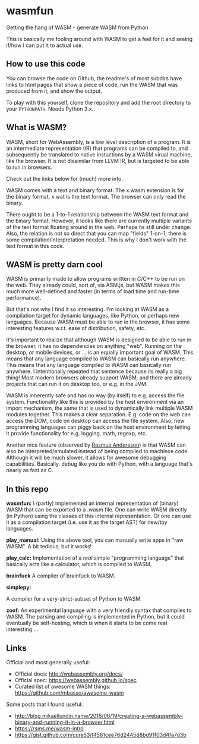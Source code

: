 # wasmfun
Getting the hang of WASM - generate WASM from Python

This is basically me fooling around with WASM to get a feel for it and seeing
if/how I can put it to actual use.


## How to use this code

You can browse the code on Github, the readme's of most subdirs have links to
html pages that show a piece of code, run the WASM that was produced
from it, and show the output.

To play with this yourself, clone the repository and add the root directory
to your `PYTHONPATH`. Needs Python 3.x.


## What is WASM?

WASM, short for WebAssembly, is a low level description of a program. It is
an intermediate representation (IR) that programs can be compiled to, and
subsequently be translated to native instuctions by a WASM virual machine, like
the browser. It is not dissimilar from LLVM IR, but is targeted to be able to
run in browsers.

Check out the links below for (much) more info.

WASM comes with a text and binary format. The x.wasm extension is for
the binary format, x.wat is the text format. The browser can only read
the binary.

There ought to be a 1-to-1 relationship between the WASM text format
and the binary format. However, it looks like there are currently multiple
variants of the text format floating around in the web. Perhaps its
still under change. Also, the relation is not so direct that you can
map "fields" 1-on-1; there is some compilation/interpretation needed.
This is why I don't work with the text format in this code.


## WASM is pretty darn cool

WASM is primarily made to allow programs written in C/C++ to be run on the web.
They already could, sort of, via ASM.js, but WASM makes this much more
well-defined and faster (in terms of load time and run-time performance).

But that's not why I find it so interesting. I'm looking at WASM as a
compilation target for dynamic languages, like Python, or perhaps new
languages. Because WASM must be able to run in the browser, it has some
interesting features w.r.t. ease of distribution, safety, etc.

It's important to realize that although WASM is designed to be able to
run in the browser, it has no dependencies on anything "web". Running on 
the desktop, or mobile devices, or ... is an equally important goal of WASM.
This means that any language compiled to WASM can basically run anywhere.
This means that any language compiled to WASM can basically run anywhere. I
intentionally repeated that sentence because its really a big thing!
Most modern browsers already support WASM, and there are already projects
that can run it on desktop too, or e.g. in the JVM.

WASM is inherently safe and has no way (by itself) to e.g. access the
file system. Functionality like this is provided by the host environment via
an import mechanism, the same that is used to dynamically link multiple WASM
modules together. This makes a clear separation. E.g. code on the web can
access the DOM, code on desktop can access the file system. Also, new 
programming languages can piggy back on the host environment by letting it
provide functionality for e.g. logging, math, regexp, etc.

Another nice feature (observed by [Rasmus Andersson](https://rsms.me/wasm-intro))
is that WASM can also be interpreted/emulated instead of being compiled to
machince code. Although it will be much slower, it allows for awesome debugging
capabilities. Basically, debug like you do with Python, with a language that's
nearly as fast as C.


## In this repo

**wasmfun:**
I (partly) implemented an internal representation of (binary) WASM that
can be exported to a .wasm file. One can write WASM directly (in Python)
using the classes of this internal representation. Or one can use it
as a compilation target (i.e. use it as the target AST) for new/toy
languages.

**play_manual:**
Using the above tool, you can manually write apps in "raw WASM". A bit
tedious, but it works!

**play_calc:**
Implementation of a *real* simple "programming language" that basically acts
like a calculator, which is compiled to WASM.

**brainfuck**
A compiler of brainfuck to WASM.

**simplepy:**

A compiler for a very-strict-subset of Python to WASM.

**zoof:**
An experimental language with a very friendly syntax that compiles to WASM.
The parsing and compiling is implemented in Python, but it could eventually
be self-hosting, which is when it starts to be come real interesting ...


## Links

Official and most generally useful:
    
* Official docs: http://webassembly.org/docs/
* Official spec: https://webassembly.github.io/spec
* Curated list of awesome WASM things: https://github.com/mbasso/awesome-wasm

Some posts that I found useful:

* http://blog.mikaellundin.name/2016/06/19/creating-a-webassembly-binary-and-running-it-in-a-browser.html
* https://rsms.me/wasm-intro
* https://gist.github.com/cure53/f4581cee76d2445d8bd91f03d4fa7d3b
